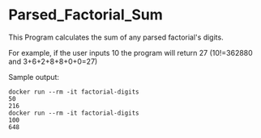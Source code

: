 # Parsed_Factorial_Sum

This Program calculates the sum of any parsed factorial's digits.

For example, if the user inputs 10 the program will return 27 (10!=362880 and 3+6+2+8+8+0+0=27) 

Sample output:
```
docker run --rm -it factorial-digits
50
216
docker run --rm -it factorial-digits
100
648
```